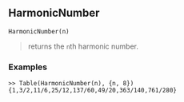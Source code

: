## HarmonicNumber

```  
HarmonicNumber(n)
```   
> returns the `n`th harmonic number.  
 
### Examples
```  
>> Table(HarmonicNumber(n), {n, 8})
{1,3/2,11/6,25/12,137/60,49/20,363/140,761/280} 
``` 